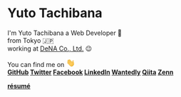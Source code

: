 # Yuto Tachibana


I'm Yuto  Tachibana
a Web Developer 🤟  
from Tokyo 🇯🇵  
working at <a href="https://dena.com/jp/company/overview.html">DeNA Co., Ltd.</a> 😉



You can find me on <img width="20" src="https://raw.githubusercontent.com/tachibanayu24/tachibanayu24/main/images/wave.gif" />  
**<a href="https://github.com/tachibanayu24">GitHub</a> <a href="https://twitter.com/tachibanayu24">Twitter</a> <a href="https://www.facebook.com/100012646356122">Facebook</a> <a href="https://www.linkedin.com/in/yuto-tachibana/">LinkedIn</a> <a href="https://www.wantedly.com/id/tachibanayu24">Wantedly</a> <a href="https://qiita.com/tachibanayu24">Qiita</a> <a href="https://zenn.dev/tachibanayu24">Zenn</a>**


**<a href="./resume">résumé</a>**
